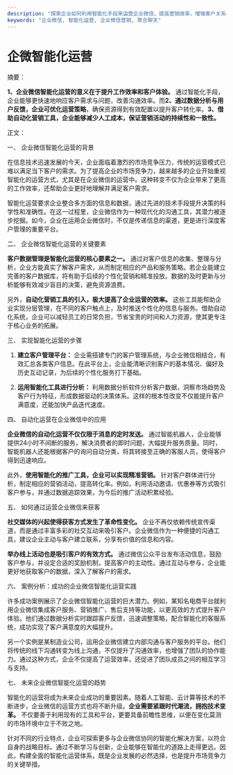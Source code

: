 ```yaml
---
description: "探索企业如何利用智能化手段来运营企业微信，提高营销效率，增强客户关系管理，实现获客目标。"
keywords: "企业微信, 智能化运营, 企业微信营销, 聚合聊天"
---
```

# 企微智能化运营

摘要：

**1、企业微信智能化运营的意义在于提升工作效率和客户体验。** 通过智能化手段，企业能够更快速地响应客户需求与问题，改善沟通效率。而**2、通过数据分析与用户反馈，企业可优化运营策略**，确保资源得到有效配置以提升客户转化率。**3、借助自动化营销工具，企业能够减少人工成本，保证营销活动的持续性和一致性。**

正文：

一、 企业微信智能化运营的背景

在信息技术迅速发展的今天，企业面临着激烈的市场竞争压力，传统的运营模式已难以满足当下客户的需求。为了提高企业的市场竞争力，越来越多的企业开始重视智能化的运营方式，尤其是在企业微信的运营中。这种转变不仅为企业带来了更高的工作效率，还帮助企业更好地理解并满足客户需求。

智能化运营要求企业整合多方面的信息和数据，通过先进的技术手段提升决策的科学性和准确性。在这一过程里，企业微信作为一种现代化的沟通工具，其潜力被逐步挖掘。如今，企业在运用企业微信时，不仅是传递信息的渠道，更是进行深度客户管理的重要平台。

二、 企业微信智能化运营的关键要素

**客户数据管理是智能化运营的核心要素之一。** 通过对客户信息的收集、整理与分析，企业方能真实了解客户需求，从而制定相应的产品和服务策略。若企业能建立完善的客户数据库，将有助于后续的个性化营销和精准投放。数据的及时更新与分析能够有效减少盲目的决策，避免资源浪费。

另外，**自动化营销工具的引入，极大提高了企业运营的效率。** 这些工具能帮助企业实现分层管理，在不同的客户触点上，及时推送个性化的信息与服务。借助自动化系统，企业可以减轻员工的日常负担，节省宝贵的时间和人力资源，使其更专注于核心业务的拓展。

三、 实现智能化运营的步骤

1. **建立客户管理平台：** 企业需搭建专门的客户管理系统，与企业微信相结合，有效汇总各类客户信息。在此平台上，企业能清晰识别客户的基本情况、偏好及历史互动记录，为后续的个性化服务打下基础。

2. **运用智能化工具进行分析：** 利用数据分析软件分析客户数据，洞察市场趋势及客户行为特征，形成数据驱动的决策体系。这样的根本性改变不仅能提升客户满意度，还能加快产品迭代速度。

四、 自动化运营在企业微信中的应用

**企业微信的自动化运营不仅仅限于消息的定时发送。** 通过智能机器人，企业能够提供24小时不间断的服务，解决消费者的即时问题，大幅提升服务质量。同时，智能机器人还能根据客户的询问自动分类，将其转接至正确的客服人员，使得客户得到迅速响应。

此外，**使用智能化的推广工具，企业可以实现精准营销。** 针对客户群体进行分析，制定相应的营销活动，提高转化率。例如，利用活动邀请、优惠券等方式吸引客户参与，并通过数据追踪效果，为今后的推广活动积累经验。

五、 如何通过运营企业微信来获客

**社交媒体的兴起使得获客方式发生了革命性变化。** 企业不再仅依赖传统宣传渠道，而是通过丰富多彩的社交互动来吸引客户。企业微信作为一种便捷的沟通工具，建议企业主动与客户建立联系，分享有价值的信息和内容。

**举办线上活动也是吸引客户的有效方式。** 通过微信公众平台发布活动信息，鼓励客户参与，并设定合适的奖励机制，提高客户的主动性。通过互动与参与，企业能更好地获取客户的数据，深入了解客户的需求。

六、 案例分析：成功的企业微信智能化运营实践

许多成功案例展示了企业微信智能化运营的巨大潜力。例如，某知名电商平台就利用企业微信集成客户服务、营销推广、售后支持等功能，以更高效的方式提升客户体验。他们通过数据分析实时跟踪客户反馈，迅速调整策略，配合智能化的客服系统，成功实现了客户满意度的大幅提升。

另一个实例是某制造业公司，运用企业微信建立内部沟通与客户服务的平台。他们将传统的线下沟通转变为线上沟通，不仅提升了沟通效率，也增强了团队的协作能力。通过这种方式，企业不仅提高了运营效率，还促进了团队成员之间的相互学习与支持。

七、 未来企业微信智能化运营的趋势

智能化的运营将成为未来企业成功的重要因素。随着人工智能、云计算等技术的不断进步，企业微信的运营方式也将不断升级。**企业需要紧跟时代潮流，拥抱技术变革。** 不仅要善于利用现有的工具和平台，更要具备前瞻性思维，以便在变化莫测的市场环境中立于不败之地。

针对不同的行业特点，企业可探索更多与企业微信协同的智能化解决方案，以符合自身的战略目标。通过不断学习与创新，企业能够在智能化的道路上走得更远。因此，构建全面的智能化运营体系，既是企业发展的必然选择，也是提升市场竞争力的关键举措。
